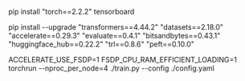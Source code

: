 pip install "torch==2.2.2" tensorboard
 

pip install  --upgrade "transformers==4.44.2" "datasets==2.18.0" "accelerate==0.29.3" "evaluate==0.4.1" "bitsandbytes==0.43.1" "huggingface_hub==0.22.2" "trl==0.8.6" "peft==0.10.0"


ACCELERATE_USE_FSDP=1 FSDP_CPU_RAM_EFFICIENT_LOADING=1 torchrun --nproc_per_node=4 ./train.py --config ./config.yaml

